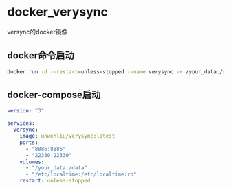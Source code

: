 # docker_verysync
versync的docker镜像

## docker命令启动
```bash
docker run -d --restart=unless-stopped --name verysync -v /your_data:/data -p 8886:8886 unwenliu/verysync:latest
```

## docker-compose启动
```yml
version: "3"

services:
  versync:
    image: unwenliu/verysync:latest
    ports:
      - "8886:8886"
      - "22330:22330"
    volumes:
      - "/your_data:/data"
      - "/etc/localtime:/etc/localtime:ro"
    restart: unless-stopped
```
